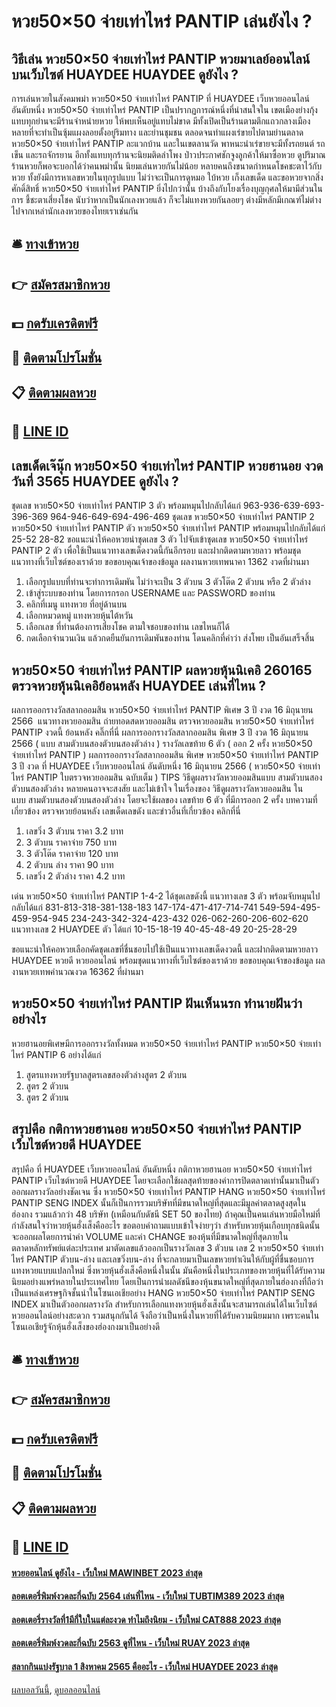 # หวย50×50 จ่ายเท่าไหร่ PANTIP เล่นยังไง ?
## วิธีเล่น หวย50×50 จ่ายเท่าไหร่ PANTIP หวยมาเลย์ออนไลน์ บนเว็บไซต์ HUAYDEE HUAYDEE ดูยังไง ?
การเล่นหวยในสังคมพม่า หวย50×50 จ่ายเท่าไหร่ PANTIP ที่ HUAYDEE เว็บหวยออนไลน์ อันดับหนึ่ง หวย50×50 จ่ายเท่าไหร่ PANTIP เป็นปรากฏการณ์หนึ่งที่น่าสนใจใน เขตเมืองย่างกุ้ง แทบทุกย่านจะมีร้านจำหน่ายหวย ให้พบเห็นอยู่แทบไม่ขาด มีทั้งเปิดเป็นร้านตามตึกแถวกลางเมือง หลายที่จะทำเป็นซุ้มแผงลอยตั้งอยู่ริมทาง และย่านชุมชน ตลอดจนทำแผงเร่ขายไปตามย่านตลาด หวย50×50 จ่ายเท่าไหร่ PANTIP ละแวกบ้าน และในเขตลานวัด พาหนะนำเร่ขายจะมีทั้งรถยนต์ รถเข็น และรถจักรยาน อีกทั้งแทบทุกร้านจะนิยมติดลำโพง ป่าวประกาศชักจูงลูกค้าให้มาซื้อหวย
ดูปริมาณร้านหวยก็พอจะบอกได้ว่าคนพม่านั้น นิยมเล่นหวยกันไม่น้อย หลายคนถึงขนาดกำหนดโชคชะตาไว้กับหวย ทั้งยังมีการหาเลขหวยในทุกรูปแบบ ไม่ว่าจะเป็นการดูหมอ ใบ้หวย เก็งเลขเด็ด และขอหวยจากสิ่งศักดิ์สิทธิ์ หวย50×50 จ่ายเท่าไหร่ PANTIP ยิ่งไปกว่านั้น บ้างถึงกับโยงเรื่องบุญกุศลให้มามีส่วนในการ ชี้ชะตาเสี่ยงโชค นับว่าหากเป็นนักเลงหวยแล้ว ก็จะไม่แทงหวยกันลอยๆ ต่างมีหลักมีเกณฑ์ไม่ต่าง ไปจากเหล่านักเลงหวยของไทยเราเช่นกัน

## 🛎 [ทางเข้าหวย](https://bit.ly/3BG5bNw)
## 👉 [สมัครสมาชิกหวย](https://bit.ly/3BG5bNw)
## 💵 [กดรับเครดิตฟรี](https://bit.ly/3C3mvgS)
## 👑 [ติดตามโปรโมชั่น](https://bit.ly/3C3mvgS)
## 📋 [ติดตามผลหวย](https://bit.ly/3C3mvgS)
## 📱 [LINE ID](https://bit.ly/3C3mvgS)

## เลขเด็ดเจ๊นุ๊ก หวย50×50 จ่ายเท่าไหร่ PANTIP หวยฮานอย งวดวันที่ 3565 HUAYDEE ดูยังไง ?
ชุดเลข หวย50×50 จ่ายเท่าไหร่ PANTIP 3 ตัว พร้อมหมุนไปกลับได้แก่
963-936-639-693-396-369
964-946-649-694-496-469
ชุดเลข หวย50×50 จ่ายเท่าไหร่ PANTIP 2 หวย50×50 จ่ายเท่าไหร่ PANTIP ตัว หวย50×50 จ่ายเท่าไหร่ PANTIP พร้อมหมุนไปกลับได้แก่
25-52
28-82
ขอแนะนำให้คอหวยนำชุดเลข 3 ตัว ไปจับเข้าชุดเลข หวย50×50 จ่ายเท่าไหร่ PANTIP 2 ตัว เพื่อใช้เป็นแนวทางเลขเด็ดงวดนี้กันอีกรอบ และฝากติดตามหวยลาว พร้อมชุดแนวทางที่เว็บไซต์ของเราด้วย
ขอขอบคุณเจ้าของข้อมูล
ผลงานหวยเทพนาคา 1362 งวดที่ผ่านมา
1. เลือกรูปแบบที่ท่านจะทำการเดิมพัน ไม่ว่าจะเป็น 3 ตัวบน 3 ตัวโต๊ด 2 ตัวบน หรือ 2 ตัวล่าง
2. เข้าสู่ระบบของท่าน โดยการกรอก USERNAME และ PASSWORD ของท่าน
3. คลิกที่เมนู แทงหวย ที่อยู่ด้านบน
4. เลือกหมวดหมู่ แทงหวยหุ้นไต้หวัน
5. เลือกเลข ที่ท่านต้องการเสี่ยงโชค ตามใจชอบของท่าน เลขไหนก็ได้
6. กดเลือกจำนวนเงิน แล้วกดยืนยันการเดิมพันของท่าน โดนคลิกที่คำว่า ส่งโพย เป็นอันเสร็จสิ้น

## หวย50×50 จ่ายเท่าไหร่ PANTIP ผลหวยหุ้นนิเคอิ 260165 ตรวจหวยหุ้นนิเคอิย้อนหลัง HUAYDEE เล่นที่ไหน ?
ผลการออกรางวัลสลากออมสิน หวย50×50 จ่ายเท่าไหร่ PANTIP พิเศษ 3 ปี งวด 16 มิถุนายน 2566
 แนวทางหวยออมสิน ถ่ายทอดสดหวยออมสิน ตรวจหวยออมสิน หวย50×50 จ่ายเท่าไหร่ PANTIP งวดนี้ ย้อนหลัง คลิ๊กที่นี่ 
ผลการออกรางวัลสลากออมสิน พิเศษ 3 ปี งวด 16 มิถุนายน 2566 ( แบบ สามตัวบนสองตัวบนสองตัวล่าง )
รางวัลเลขท้าย 6 ตัว ( ออก 2 ครั้ง หวย50×50 จ่ายเท่าไหร่ PANTIP )
ผลการออกรางวัลสลากออมสิน พิเศษ หวย50×50 จ่ายเท่าไหร่ PANTIP 3 ปี งวด ที่ HUAYDEE เว็บหวยออนไลน์ อันดับหนึ่ง 16 มิถุนายน 2566 ( หวย50×50 จ่ายเท่าไหร่ PANTIP ใบตรวจหวยออมสิน ฉบับเต็ม )
TIPS วิธีดูผลรางวัลหวยออมสินแบบ สามตัวบนสองตัวบนสองตัวล่าง
หลายคนอาจจะสงสัย และไม่เข้าใจ ในเรื่องของ วิธีดูผลรางวัลหวยออมสิน ในแบบ สามตัวบนสองตัวบนสองตัวล่าง โดยจะใช้ผลของ เลขท้าย 6 ตัว ที่มีการออก 2 ครั้ง
บทความที่เกี่ยวข้อง
ตรวจหวยย้อนหลัง เลขเด็ดเลขดัง และข่าวอื่นที่เกี่ยวข้อง คลิกที่นี่
1. เลขวิ่ง 3 ตัวบน ราคา 3.2 บาท
2. 3 ตัวบน ราคาจ่าย 750 บาท
3. 3 ตัวโต๊ด ราคาจ่าย 120 บาท
4. 2 ตัวบน ล่าง ราคา 90 บาท
5. เลขวิ่ง 2 ตัวล่าง ราคา 4.2 บาท

เด่น หวย50×50 จ่ายเท่าไหร่ PANTIP 1-4-2 ได้ชุดเลขดังนี้
แนวทางเลข 3 ตัว พร้อมจับหมุนไปกลับได้แก่
831-813-318-381-138-183
147-174-471-417-714-741
549-594-495-459-954-945
234-243-342-324-423-432
026-062-260-206-602-620
แนวทางเลข 2 HUAYDEE ตัว ได้แก่
10-15-18-19
40-45-48-49
20-25-28-29

ขอแนะนำให้คอหวยเลือกคัดชุดเลขที่ชื่นชอบไปใช้เป็นแนวทางเลขเด็ดงวดนี้ และฝากติดตามหวยลาว HUAYDEE หวยดี หวยออนไลน์ พร้อมชุดแนวทางที่เว็บไซต์ของเราด้วย
ขอขอบคุณเจ้าของข้อมูล
ผลงานหวยเทพคำนวณงวด 16362 ที่ผ่านมา

## หวย50×50 จ่ายเท่าไหร่ PANTIP ฝันเห็นนรก ทำนายฝันว่าอย่างไร
หวยฮานอยพิเศษมีการออกรางวัลทั้งหมด หวย50×50 จ่ายเท่าไหร่ PANTIP หวย50×50 จ่ายเท่าไหร่ PANTIP 6 อย่างได้แก่
1. สูตรแทงหวยรัฐบาลสูตรเลขสองตัวล่างสูตร 2 ตัวบน
2. สูตร 2 ตัวบน
3. สูตร 2 ตัวบน

## สรุปคือ กติกาหวยฮานอย หวย50×50 จ่ายเท่าไหร่ PANTIP เว็บไซต์หวยดี HUAYDEE
สรุปคือ ที่ HUAYDEE เว็บหวยออนไลน์ อันดับหนึ่ง กติกาหวยฮานอย หวย50×50 จ่ายเท่าไหร่ PANTIP เว็บไซต์หวยดี HUAYDEE โดยจะเลือกใช้ผลสุดท้ายของค่าการปิดตลาดเท่านั้นมาเป็นตัวออกผลรางวัลอย่างชัดเจน
ซึ่ง หวย50×50 จ่ายเท่าไหร่ PANTIP HANG หวย50×50 จ่ายเท่าไหร่ PANTIP SENG INDEX นั้นก็เป็นการรวมบริษัทที่มีขนาดใหญ่ที่สุดและมีมูลค่าตลาดสูงสุดในฮ่องกง รวมแล้วกว่า 48 บริษัท (เหมือนกับดัชนี SET 50 ของไทย)
ถ้าคุณเป็นคนเล่นหวยมือใหม่ที่กำลังสนใจว่าหวยหุ้นฮั่งเส็งคืออะไร ขอตอบคำถามแบบเข้าใจง่ายๆว่า
สำหรับหวยหุ้นเกือบทุกชนิดนั้นจะออกผลโดยการนำค่า VOLUME และค่า CHANGE ของหุ้นที่มีขนาดใหญ่ที่สุดภายในตลาดหลักทรัพย์แต่ละประเทศ มาตัดเลขแล้วออกเป็นรางวัลเลข 3 ตัวบน เลข 2 หวย50×50 จ่ายเท่าไหร่ PANTIP ตัวบน-ล่าง และเลขวิ่งบน-ล่าง
ที่จะกลายมาเป็นเลขหวยทำเงินให้กับผู้ที่ชื่นชอบการแทงหวยแบบแปลกใหม่ ซึ่งหวยหุ้นฮั่งเส็งคือหนึ่งในนั้น
มันคือหนึ่งในประเภทของหวยหุ้นที่ได้รับความนิยมอย่างแพร่หลายในประเทศไทย
โดยเป็นการนำผลดัชนีของหุ้นขนาดใหญ่ที่สุดภายในฮ่องกงที่ถือว่าเป็นแหล่งเศรษฐกิจชั้นนำในโซนเอเชียอย่าง HANG หวย50×50 จ่ายเท่าไหร่ PANTIP SENG INDEX มาเป็นตัวออกผลรางวัล
สำหรับการเลือกแทงหวยหุ้นฮั่งเส็งนั้นจะสามารถเล่นได้ในเว็บไซต์หวยออนไลน์อย่างสะดวก รวมสนุกกันได้ จึงถือว่าเป็นหนึ่งในหวยที่ได้รับความนิยมมาก เพราะคนในโซนเอเชียรู้จักหุ้นฮั่งเส็งของฮ่องกงมาเป็นอย่างดี

## 🛎 [ทางเข้าหวย](https://bit.ly/3BG5bNw)
## 👉 [สมัครสมาชิกหวย](https://bit.ly/3BG5bNw)
## 💵 [กดรับเครดิตฟรี](https://bit.ly/3C3mvgS)
## 👑 [ติดตามโปรโมชั่น](https://bit.ly/3C3mvgS)
## 📋 [ติดตามผลหวย](https://bit.ly/3C3mvgS)
## 📱 [LINE ID](https://bit.ly/3C3mvgS)

#### [หวยออนไลน์ ดูยังไง - เว็บใหม่ MAWINBET 2023 ล่าสุด](https://atom.io/themes/หวยออนไลน์%20ดูยังไง%20-%20เว็บใหม่%20mawinbet%202023%20ล่าสุด)
#### [ลอตเตอรี่พิมพ์งวดละกี่ฉบับ 2564 เล่นที่ไหน - เว็บใหม่ TUBTIM389 2023 ล่าสุด](https://atom.io/themes/ลอตเตอรี่พิมพ์งวดละกี่ฉบับ%202564%20เล่นที่ไหน%20-%20เว็บใหม่%20tubtim389%202023%20ล่าสุด)
#### [ลอตเตอรี่รางวัลที่1มีกี่ใบในแต่ละงวด ทำไมถึงนิยม - เว็บใหม่ CAT888 2023 ล่าสุด](https://atom.io/themes/ลอตเตอรี่รางวัลที่1มีกี่ใบในแต่ละงวด%20ทำไมถึงนิยม%20-%20เว็บใหม่%20cat888%202023%20ล่าสุด)
#### [ลอตเตอรี่พิมพ์งวดละกี่ฉบับ 2563 ดูที่ไหน - เว็บใหม่ RUAY 2023 ล่าสุด](https://atom.io/themes/ลอตเตอรี่พิมพ์งวดละกี่ฉบับ%202563%20ดูที่ไหน%20-%20เว็บใหม่%20ruay%202023%20ล่าสุด)
#### [สลากกินแบ่งรัฐบาล 1 สิงหาคม 2565 คืออะไร - เว็บใหม่ HUAYDEE 2023 ล่าสุด](https://atom.io/themes/สลากกินแบ่งรัฐบาล%201%20สิงหาคม%202565%20คืออะไร%20-%20เว็บใหม่%20huaydee%202023%20ล่าสุด)

[ผลบอลวันนี้](https://siamsport.tv "ผลบอลวันนี้"), [ดูบอลออนไลน์](https://siamsport.tv/ดูบอลสด "ดูบอลออนไลน์")